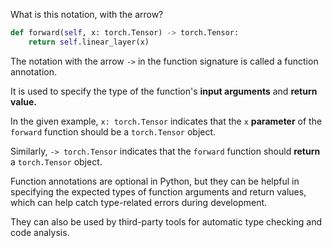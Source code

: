 What is this notation, with the arrow?

```py
def forward(self, x: torch.Tensor) -> torch.Tensor:
    return self.linear_layer(x)
```

The notation with the arrow `->` in the function signature is called a function annotation.

It is used to specify the type of the function's **input arguments** and **return value.**

In the given example, `x: torch.Tensor` indicates that the `x` **parameter** of the `forward` function should be a `torch.Tensor` object.

Similarly, `-> torch.Tensor` indicates that the `forward` function should **return** a `torch.Tensor` object.

Function annotations are optional in Python, but they can be helpful in specifying the expected types of function arguments and return values, which can help catch type-related errors during development.

They can also be used by third-party tools for automatic type checking and code analysis.

